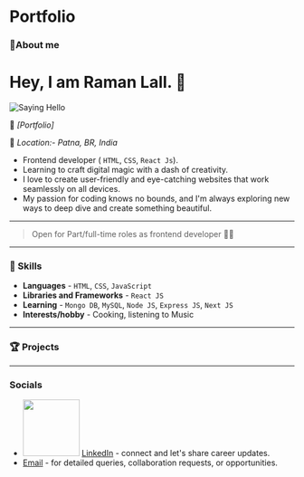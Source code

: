 # Portfolio
### 👋About me
# Hey, I am Raman Lall. 🌟
<img  src="https://media.giphy.com/media/xT0BKpqAaJczduXXJ6/giphy.gif" alt="Saying Hello" />

💪 _[Portfolio]_

📍 _Location:- Patna, BR, India_

 - Frontend developer ( `HTML`, `CSS`, `React Js`).
 - Learning to craft digital magic with a dash of creativity.
 - I love to create user-friendly and eye-catching websites that work seamlessly on all devices.
 - My passion for coding knows no bounds, and I'm always exploring new ways to deep dive and create something beautiful.

---

> Open for Part/full-time roles as frontend developer 🐱‍🏍

---

### 👀 Skills

- **Languages** - `HTML`, `CSS`, `JavaScript`
-  **Libraries and Frameworks** - `React JS`
-  **Learning** - `Mongo DB`, `MySQL`, `Node JS`, `Express JS`, `Next JS`
- **Interests/hobby** - Cooking, listening to Music

------

### 🏆 Projects

---

### Socials 
- <img src="https://cdn1.iconfinder.com/data/icons/logotypes/32/circle-linkedin-512.png" height="100"/>  [LinkedIn](https://www.linkedin.com/in/raman-lall) - connect and let's share career updates.
- [Email](mailto:rk004912@gmail.com) - for detailed queries, collaboration requests, or opportunities.




